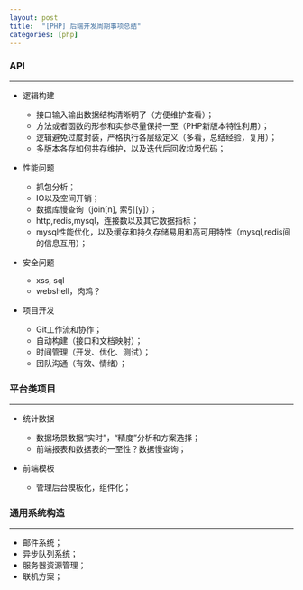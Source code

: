 ```yaml
---
layout: post
title:  "[PHP] 后端开发周期事项总结"
categories: [php]
---
```


### API
---------------------

+ 逻辑构建
    
    * 接口输入输出数据结构清晰明了（方便维护查看）；
    * 方法或者函数的形参和实参尽量保持一至（PHP新版本特性利用）；
    * 逻辑避免过度封装，严格执行各层级定义（多看，总结经验，复用）；
    * 多版本各存如何共存维护，以及迭代后回收垃圾代码；

+ 性能问题

    * 抓包分析；
    * IO以及空间开销；
    * 数据库慢查询（join[n], 索引[y]）；
    * http,redis,mysql，连接数以及其它数据指标；
    * mysql性能优化，以及缓存和持久存储易用和高可用特性（mysql,redis间的信息互用）；

+ 安全问题

    * xss, sql
    * webshell，肉鸡？

+ 项目开发
    
    * Git工作流和协作；
    * 自动构建（接口和文档映射）；
    * 时间管理（开发、优化、测试）；
    * 团队沟通（有效、情绪）；


### 平台类项目
---------------------

+ 统计数据
    
    * 数据场景数据“实时”，“精度”分析和方案选择；
    * 前端报表和数据表的一至性？数据慢查询；

+ 前端模板

    * 管理后台模板化，组件化；


### 通用系统构造
---------------------

+ 邮件系统；
+ 异步队列系统；
+ 服务器资源管理；
+ 联机方案；
